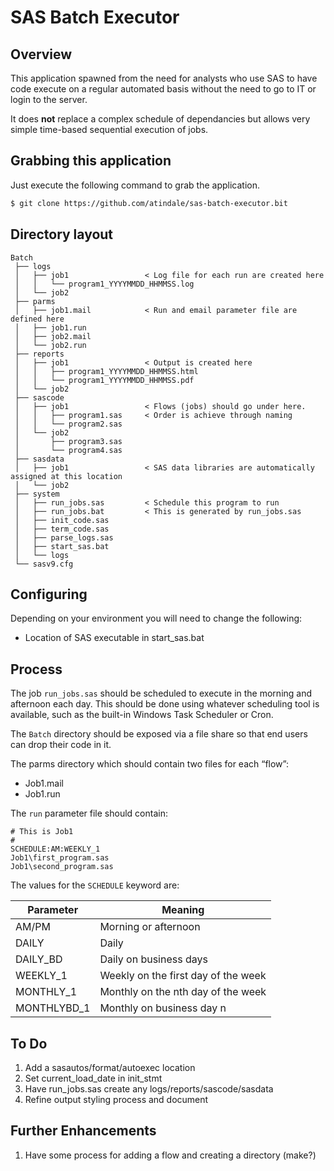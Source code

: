 # SAS Batch Executor

## Overview

This application spawned from the need for analysts who use SAS to have code execute on a regular automated basis without the need to go to IT or login to the server.

It does **not** replace a complex schedule of dependancies but allows very simple time-based sequential execution   of jobs.

## Grabbing this application

Just execute the following command to grab the application.

```bash
$ git clone https://github.com/atindale/sas-batch-executor.bit
```
## Directory layout

```text
Batch
 ├── logs
 │   ├── job1                 < Log file for each run are created here
 │   │   └── program1_YYYYMMDD_HHMMSS.log
 │   └── job2
 ├── parms
 │   ├── job1.mail            < Run and email parameter file are defined here
 │   ├── job1.run
 │   ├── job2.mail
 │   └── job2.run
 ├── reports
 │   ├── job1                 < Output is created here
 │   │   ├── program1_YYYYMMDD_HHMMSS.html
 │   │   └── program1_YYYYMMDD_HHMMSS.pdf
 │   └── job2
 ├── sascode
 │   ├── job1                 < Flows (jobs) should go under here.
 │   │   ├── program1.sas     < Order is achieve through naming
 │   │   └── program2.sas
 │   └── job2
 │       ├── program3.sas
 │       └── program4.sas
 ├── sasdata
 │   ├── job1                 < SAS data libraries are automatically assigned at this location
 │   └── job2
 ├── system
 │   ├── run_jobs.sas         < Schedule this program to run
 │   ├── run_jobs.bat         < This is generated by run_jobs.sas
 │   ├── init_code.sas
 │   ├── term_code.sas
 │   ├── parse_logs.sas
 │   ├── start_sas.bat
 │   └── logs
 └── sasv9.cfg
```

## Configuring

Depending on your environment you will need to change the following:

- Location of SAS executable in start_sas.bat

## Process

The job `run_jobs.sas` should be scheduled to execute in the morning and afternoon each day. This should be done using whatever scheduling tool is available, such as the built-in Windows Task Scheduler or Cron.

The `Batch` directory should be exposed via a file share so that end users can drop their code in it.

The parms directory which should contain two files for each “flow”:

- Job1.mail
- Job1.run

The `run` parameter file should contain:

```text
# This is Job1
#
SCHEDULE:AM:WEEKLY_1
Job1\first_program.sas
Job1\second_program.sas
```

The values for the `SCHEDULE` keyword are:

| Parameter     | Meaning |
| --- | --- |
| AM/PM         | Morning or afternoon |
| DAILY         | Daily |
| DAILY_BD      | Daily on business days |
| WEEKLY_1      | Weekly on the first day of the week |
| MONTHLY_1     | Monthly on the nth day of the week |
| MONTHLYBD_1   | Monthly on business day n |

## To Do
1.	Add a sasautos/format/autoexec location
2.	Set current_load_date in init_stmt
3.	Have run_jobs.sas create any logs/reports/sascode/sasdata
4.	Refine output styling process and document

## Further Enhancements

1. Have some process for adding a flow and creating a directory (make?)
